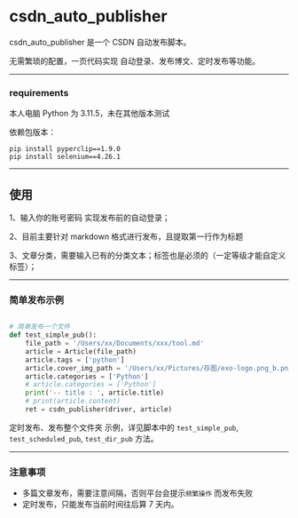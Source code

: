 # csdn_auto_publisher

csdn_auto_publisher 是一个 CSDN 自动发布脚本。

无需繁琐的配置，一页代码实现 自动登录、发布博文、定时发布等功能。

***

### requirements

本人电脑 Python 为 3.11.5，未在其他版本测试

依赖包版本： 

```shell
pip install pyperclip==1.9.0 
pip install selenium==4.26.1 
```



***

## 使用

1、输入你的账号密码 实现发布前的自动登录；

2、目前主要针对 markdown 格式进行发布，且提取第一行作为标题 

3、文章分类，需要输入已有的分类文本；标签也是必须的（一定等级才能自定义标签）；



***

### 简单发布示例

```python

# 简单发布一个文件
def test_simple_pub():
    file_path = '/Users/xx/Documents/xxx/tool.md' 
    article = Article(file_path) 
    article.tags = ['python'] 
    article.cover_img_path = '/Users/xx/Pictures/存图/exo-logo.png_b.png'
    article.categories = ['Python'] 
    # article.categories = ['Python'] 
    print('-- title : ', article.title) 
    # print(article.content) 
    ret = csdn_publisher(driver, article)
```

定时发布、发布整个文件夹 示例，详见脚本中的 `test_simple_pub`, `test_scheduled_pub`, `test_dir_pub` 方法。

***

### 注意事项

- 多篇文章发布，需要注意间隔，否则平台会提示`频繁操作` 而发布失败
- 定时发布，只能发布当前时间往后算 7 天内。



